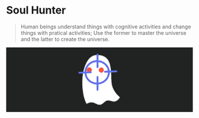 # Soul Hunter
> Human beings understand things with cognitive activities and change things with pratical activities; 
> Use the former to master the universe and the latter to create the universe.

![](./pic1.png)

